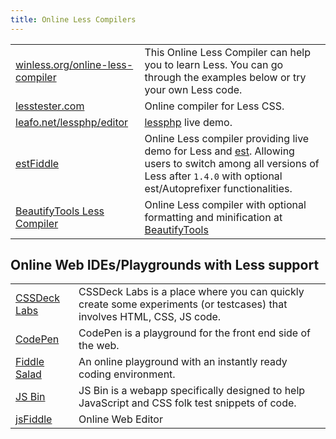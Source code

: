```yaml
---
title: Online Less Compilers
---
```


| | |
|---|---|
| [winless.org/online-less-compiler](http://winless.org/online-less-compiler) | This Online Less Compiler can help you to learn Less. You can go through the examples below or try your own Less code. |
| [lesstester.com](http://lesstester.com/) | Online compiler for Less CSS. |
| [leafo.net/lessphp/editor](http://leafo.net/lessphp/editor.html) | [lessphp](http://leafo.net/lessphp/) live demo. |
| [estFiddle](http://ecomfe.github.io/est/fiddle/) | Online Less compiler providing live demo for Less and [est](http://ecomfe.github.io/est/). Allowing users to switch among all versions of Less after `1.4.0` with optional est/Autoprefixer functionalities. |
| [BeautifyTools Less Compiler](http://beautifytools.com/less-compiler.php) | Online Less compiler with optional formatting and minification at [BeautifyTools](http://beautifytools.com) |

## Online Web IDEs/Playgrounds with Less support

| | |
|---|---|
| [CSSDeck Labs](http://cssdeck.com/labs) | CSSDeck Labs is a place where you can quickly create some experiments (or testcases) that involves HTML, CSS, JS code. |
| [CodePen](http://codepen.io) | CodePen is a playground for the front end side of the web. |
| [Fiddle Salad](http://fiddlesalad.com/less/) | An online playground with an instantly ready coding environment. |
| [JS Bin](http://jsbin.com) | JS Bin is a webapp specifically designed to help JavaScript and CSS folk test snippets of code. |
| [jsFiddle](http://jsfiddle.net/hb2rsm2x) | Online Web Editor |
